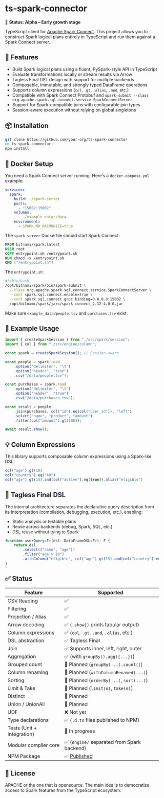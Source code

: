 # ts-spark-connector
🌱 **Status: Alpha – Early growth stage**

TypeScript client for [Apache Spark Connect](https://spark.apache.org/docs/latest/sql-connect.html). This project allows you to construct Spark logical plans entirely in TypeScript and run them against a Spark Connect server.

## 🚀 Features


- Build Spark logical plans using a fluent, PySpark-style API in TypeScript
- Evaluate transformations locally or stream results via Arrow
- Tagless Final DSL design with support for multiple backends
- Composable, immutable, and strongly typed DataFrame operations
- Supports column expressions (`col`, `.gt`, `.alias`, `.and`, etc.)
- Compatible with Spark Connect Protobuf and `spark-submit --class org.apache.spark.sql.connect.service.SparkConnectServer`
- Support for Spark-compatible joins with configurable join types
- Session-aware execution without relying on global singletons

## 📦 Installation

```bash
git clone https://github.com/your-org/ts-spark-connector
cd ts-spark-connector
npm install
```

## 🔧 Docker Setup

You need a Spark Connect server running. Here's a `docker-compose.yml` example:

```yaml
services:
  spark:
    build: ./spark-server
    ports:
      - "15002:15002"
    volumes:
      - ./example_data:/data
    environment:
      - SPARK_NO_DAEMONIZE=true
```

The `spark-server` Dockerfile should start Spark Connect:

```Dockerfile
FROM bitnami/spark:latest
USER root
COPY entrypoint.sh /entrypoint.sh
RUN chmod +x /entrypoint.sh
CMD ["/entrypoint.sh"]
```

The `entrypoint.sh`:

```bash
#!/bin/bash
/opt/bitnami/spark/bin/spark-submit \
  --class org.apache.spark.sql.connect.service.SparkConnectServer \
  --conf spark.sql.connect.enable=true \
  --conf spark.sql.connect.grpc.binding=0.0.0.0:15002 \
  /opt/bitnami/spark/jars/spark-connect_2.12-4.0.0.jar
```

Make sure `example_data/people.tsv` and `purchases.tsv` exist.

## 🧪 Example Usage

```ts
import { createSparkSession } from "./src/spark/session";
import { col } from "./src/engine/column";

const spark = createSparkSession(); // Session-aware

const people = spark.read
    .option("delimiter", "\t")
    .option("header", "true")
    .csv("/data/people.tsv");

const purchases = spark.read
    .option("delimiter", "\t")
    .option("header", "true")
    .csv("/data/purchases.tsv");

const result = people
    .join(purchases, col("id").eq(col("user_id")), "left")
    .select("name", "product", "amount")
    .filter(col("amount").gt(100));

await result.show();
```

## 💡 Column Expressions

This library supports composable column expressions using a Spark-like DSL:

```ts
col("age").gt(18)
col("country").eq("AR")
col("age").gt(18).and(col("active").eq(true)).alias("eligible")
```

## 🧠 Tagless Final DSL

The internal architecture separates the declarative query description from its interpretation (compilation, debugging, execution, etc.), enabling:

- Static analysis or testable plans
- Reuse across backends (debug, Spark, SQL, etc.)
- DSL reuse without tying to Spark

```ts
function userQuery<F>(dsl: DataFrameDSL<F>): F {
    return dsl
        .select(["name", "age"])
        .filter("age > 18")
        .withColumn("eligible", col("age").gt(18).and(col("country").eq("AR")))
}
```

## ✅ Status

| Feature               | Supported                                          |
|------------------------|-----------------------------------------------------|
| CSV Reading           | ✅                                                   |
| Filtering             | ✅                                                   |
| Projection / Alias    | ✅                                                   |
| Arrow decoding        | ✅ (`.show()` prints tabular output)                |
| Column expressions    | ✅ (`col`, `.gt`, `.and`, `.alias`, etc.)           |
| DSL abstraction       | ✅ Tagless Final                                     |
| Join                  | ✅ Supports inner, left, right, outer                |
| Aggregation           | ✅ (with `groupBy().agg({...})`)                    |
| Grouped count         | 🚧 Planned (`groupBy(...).count()`)                 |
| Column renaming       | 🚧 Planned (`withColumnRenamed(...)`)               |
| Sorting               | 🚧 Planned (`orderBy(...)`, `sort(...)`)            |
| Limit & Take          | 🚧 Planned (`limit(n)`, `take(n)`)                  |
| Distinct              | 🚧 Planned                                          |
| Union / UnionAll      | 🚧 Planned                                          |
| UDF                   | ❌ Not yet                                          |
| Type declarations     | ✅ (`.d.ts` files published to NPM)                |
| Tests (Unit + Integration) | 🚧 In progress                                 |
| Modular compiler core | ✅ (`engine/` separated from Spark backend)         |
| NPM Package           | ✅ [Published](https://www.npmjs.com/package/ts-spark-connector) |

## 📄 License

APACHE or the one that is opensource. The main idea is to democratize access to Spark features from the TypeScript ecosystem.
